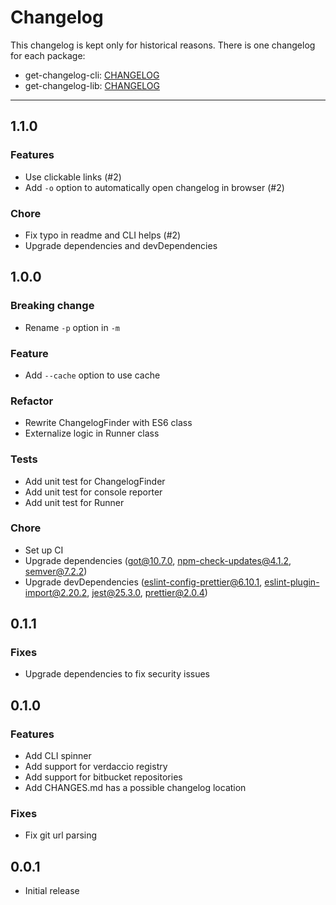 # Changelog

This changelog is kept only for historical reasons.
There is one changelog for each package:

-   get-changelog-cli: [CHANGELOG](/packages/get-changelog-cli/CHANGELOG.md)
-   get-changelog-lib: [CHANGELOG](/packages/get-changelog-lib/CHANGELOG.md)

---

## 1.1.0

### Features

-   Use clickable links (#2)
-   Add `-o` option to automatically open changelog in browser (#2)

### Chore

-   Fix typo in readme and CLI helps (#2)
-   Upgrade dependencies and devDependencies

## 1.0.0

### Breaking change

-   Rename `-p` option in `-m`

### Feature

-   Add `--cache` option to use cache

### Refactor

-   Rewrite ChangelogFinder with ES6 class
-   Externalize logic in Runner class

### Tests

-   Add unit test for ChangelogFinder
-   Add unit test for console reporter
-   Add unit test for Runner

### Chore

-   Set up CI
-   Upgrade dependencies (got@10.7.0, npm-check-updates@4.1.2, semver@7.2.2)
-   Upgrade devDependencies (eslint-config-prettier@6.10.1, eslint-plugin-import@2.20.2, jest@25.3.0, prettier@2.0.4)

## 0.1.1

### Fixes

-   Upgrade dependencies to fix security issues

## 0.1.0

### Features

-   Add CLI spinner
-   Add support for verdaccio registry
-   Add support for bitbucket repositories
-   Add CHANGES.md has a possible changelog location

### Fixes

-   Fix git url parsing

## 0.0.1

-   Initial release
